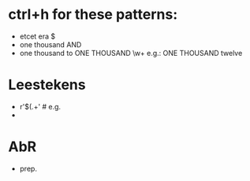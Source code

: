 # ctrl+h for these patterns:
- etcet     era $
- one thousand AND
- one thousand to ONE THOUSAND \w+ e.g.: ONE THOUSAND twelve

# Leestekens
- r'$\(\.+'   # e.g.
-

# AbR
- prep.
